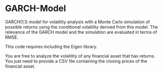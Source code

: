 # GARCH-Model
GARCH(1,1) model for volatility analysis with a Monte Carlo simulation of possible returns using the conditional volatility derived from this model. The relevance of the GARCH model and the simulation are evaluated in terms of RMSE.

This code requires including the Eigen library.

You are free to analyze the volatility of any financial asset that has returns. You just need to provide a CSV file containing the closing prices of the financial asset.
